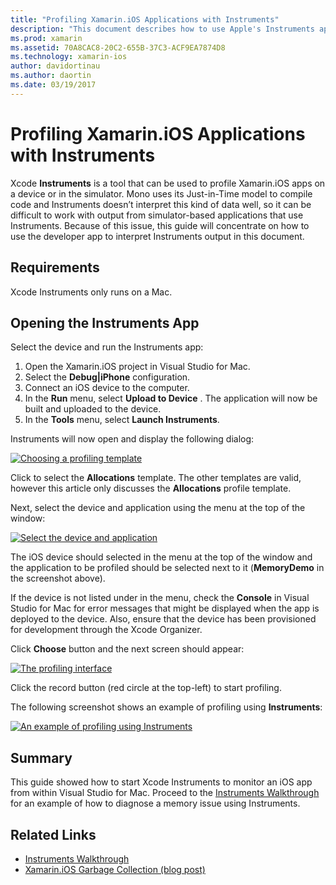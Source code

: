 ```yaml
---
title: "Profiling Xamarin.iOS Applications with Instruments"
description: "This document describes how to use Apple's Instruments app to profile a Xamarin.iOS application installed on a device or a simulator."
ms.prod: xamarin
ms.assetid: 70A8CAC8-20C2-655B-37C3-ACF9EA7874D8
ms.technology: xamarin-ios
author: davidortinau
ms.author: daortin
ms.date: 03/19/2017
---
```


# Profiling Xamarin.iOS Applications with Instruments

Xcode **Instruments** is a tool that can be used to profile Xamarin.iOS apps on a device or
in the simulator. Mono uses its Just-in-Time model to compile code and
Instruments doesn’t interpret this kind of data well, so it can be difficult
to work with output from simulator-based applications that use Instruments.
Because of this issue, this guide will concentrate on how to use the developer app to
interpret Instruments output in this document.

## Requirements

Xcode Instruments only runs on a Mac.

## Opening the Instruments App

Select the device and run the Instruments app:

1. Open the Xamarin.iOS project in Visual Studio for Mac.
2. Select the **Debug|iPhone** configuration.
3. Connect an iOS device to the computer.
4. In the **Run** menu, select **Upload to Device** . The application will now be built and uploaded to the device.
5. In the **Tools** menu, select **Launch Instruments**.

Instruments will now open and display the following dialog:

 [![](using-instruments-to-detect-native-leaks-using-markheap-images/instruments1.png "Choosing a profiling template")](using-instruments-to-detect-native-leaks-using-markheap-images/instruments1.png#lightbox)

Click to select the **Allocations** template. The other templates are valid, however this article only discusses
the **Allocations** profile template.

Next, select the device and application using the menu at the top of the window:

[![](using-instruments-to-detect-native-leaks-using-markheap-images/instruments2.png "Select the device and application")](using-instruments-to-detect-native-leaks-using-markheap-images/instruments2.png#lightbox)

The iOS device should selected in the menu at the top of the window and
the application to be profiled should be selected next to it (**MemoryDemo** in the screenshot above).

If the device is not listed under in the menu, check the **Console** in Visual Studio for Mac for error messages that might be displayed when the app is deployed to the device. Also, ensure that the device has been provisioned for development through the Xcode Organizer.

Click **Choose** button and the next screen should appear:

[![](using-instruments-to-detect-native-leaks-using-markheap-images/instruments3.png "The profiling interface")](using-instruments-to-detect-native-leaks-using-markheap-images/instruments3.png#lightbox)

Click the record button (red circle at the top-left) to start profiling.

The following screenshot shows an example of profiling using **Instruments**:

[![](using-instruments-to-detect-native-leaks-using-markheap-images/instruments4.png "An example of profiling using Instruments")](using-instruments-to-detect-native-leaks-using-markheap-images/instruments4.png#lightbox)

## Summary

This guide showed how to start Xcode Instruments to monitor an iOS app from within Visual Studio for Mac. Proceed to the [Instruments Walkthrough](~/ios/deploy-test/walkthrough-apples-instrument.md) for an example of how to diagnose a memory issue using Instruments.

## Related Links

- [Instruments Walkthrough](~/ios/deploy-test/walkthrough-apples-instrument.md)
- [Xamarin.iOS Garbage Collection (blog post)](https://c-sharx.net/2015-04-27-xamarin-ios-the-garbage-collector-and-me/)
